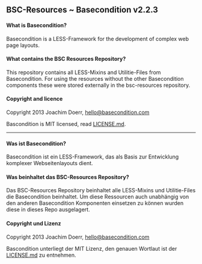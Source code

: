 ## BSC-Resources ~ Basecondition v2.2.3


#### What is Basecondition?

Basecondition is a LESS-Framework for the development of complex web page layouts.

#### What contains the BSC Resources Repository?

This repository contains all LESS-Mixins and Utilitie-Files from Basecondition. For using the resources without the other Basecondition components these were stored externally in the bsc-resources repository.

#### Copyright and licence

Copyright 2013 Joachim Doerr, hello@basecondition.com

Bascondition is MIT licensed, read [LICENSE.md](https://github.com/joachimdoerr/basecondition/blob/master/LICENSE.md).


***

#### Was ist Basecondition?

Basecondition ist ein LESS-Framework, das als Basis zur Entwicklung komplexer Webseitenlayouts dient.

#### Was beinhaltet das BSC-Resources Repository?

Das BSC-Resources Repository beinhaltet alle LESS-Mixins und Utilitie-Files die Basecondition beinhaltet. Um diese Ressourcen auch unabhängig von den anderen Basecondition Komponenten einsetzen zu können wurden diese in dieses Repo ausgelagert.

#### Copyright und Lizenz

Copyright 2013 Joachim Doerr, hello@basecondition.com

Bascondition unterliegt der MIT Lizenz, den genauen Wortlaut ist der [LICENSE.md](https://github.com/joachimdoerr/basecondition/blob/master/LICENSE.md) zu entnehmen.
